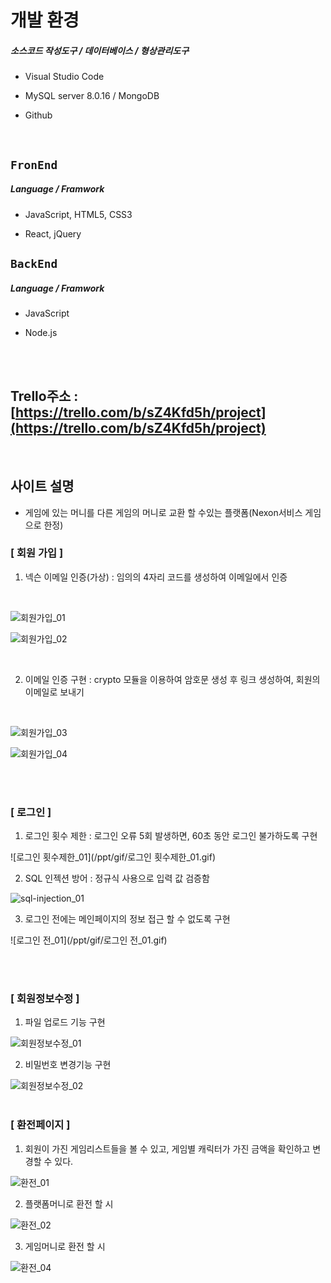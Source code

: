 # 개발 환경

##### 소스코드 작성도구 / 데이터베이스 / 형상관리도구

- Visual Studio Code

- MySQL server 8.0.16 / MongoDB

- Github

<br>

## `FronEnd`

##### Language / Framwork

- JavaScript, HTML5, CSS3

- React, jQuery

## `BackEnd`

##### Language / Framwork

- JavaScript

- Node.js

<br>

<br>

##  Trello주소 : [https://trello.com/b/sZ4Kfd5h/project](https://trello.com/b/sZ4Kfd5h/project)

<br>

## 사이트 설명

- 게임에 있는 머니를 다른 게임의 머니로 교환 할 수있는 플랫폼(Nexon서비스 게임으로 한정)

### [ 회원 가입 ]

1. 넥슨 이메일 인증(가상) : 임의의 4자리 코드를 생성하여 이메일에서 인증
<br>

![회원가입_01](/ppt/gif/회원가입_01.gif)
<br>

![회원가입_02](/ppt/gif/회원가입_02.gif)

<br>

2. 이메일 인증 구현 : crypto 모듈을 이용하여 암호문 생성 후 링크 생성하여, 회원의 이메일로 보내기
<br>

![회원가입_03](/ppt/gif/회원가입_03.gif)
<br>

![회원가입_04](/ppt/gif/회원가입_04.gif)

<br>

<br>

### [ 로그인 ]

1. 로그인 횟수 제한 : 로그인 오류 5회 발생하면, 60초 동안 로그인 불가하도록 구현

![로그인 횟수제한_01](/ppt/gif/로그인 횟수제한_01.gif)
<br>

2. SQL 인젝션 방어 : 정규식 사용으로 입력 값 검증함

![sql-injection_01](/ppt/gif/sql-injection_01.gif)
<br>

3. 로그인 전에는 메인페이지의 정보 접근 할 수 없도록 구현

![로그인 전_01](/ppt/gif/로그인 전_01.gif)

<br>
<br>

### [ 회원정보수정 ]

1. 파일 업로드 기능 구현

![회원정보수정_01](/ppt/gif/회원정보수정_01.gif)
<br>

2. 비밀번호 변경기능 구현

![회원정보수정_02](/ppt/gif/회원정보수정_02.gif)
<br>
<br>

### [ 환전페이지 ]

1. 회원이 가진 게임리스트들을 볼 수 있고, 게임별 캐릭터가 가진 금액을 확인하고 변경할 수 있다. 

![환전_01](/ppt/gif/환전_01.gif)
<br>

2. 플랫폼머니로 환전 할 시

![환전_02](/ppt/gif/환전_02.gif)
<br>

3. 게임머니로 환전 할 시

![환전_04](/ppt/gif/환전_04.gif)

<br>
<br>

